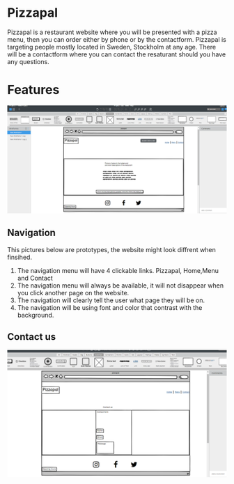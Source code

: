 # Pizzapal
Pizzapal is a restaurant website where you will be presented with a pizza menu, then you can order either by phone or by the contactform. Pizzapal is targeting people mostly located in Sweden, Stockholm at any age. There will be a contactform where you can contact the resaturant should you have any questions.

# Features
 
 ![Wirerame picture homepage](assets/images/wireframe1.png)
 ## Navigation
This pictures below are prototypes, the website might look diffrent when finsihed.

1. The navigation menu will have 4 clickable links. Pizzapal, Home,Menu and Contact
2. The navigation menu will always be available, it will not disappear when you click another page on the website.
3. The navigation will clearly tell the user what page they will be on.
4. The navigation will be using font and color that contrast with the background.

## Contact us
 ![Wireframe picture homepage](assets/images/wireframe3.png)